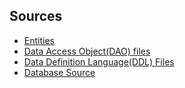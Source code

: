 ## Sources

* [Entities](entities.md)
* [Data Access Object(DAO) files](daos.md)
* [Data Definition Language(DDL) Files](ddl.md)
* [Database Source](https://github.com/swandivejack/contact-card-android/blob/master/app/src/main/java/io/libsoft/contactcard/service/ContactDatabase.java)